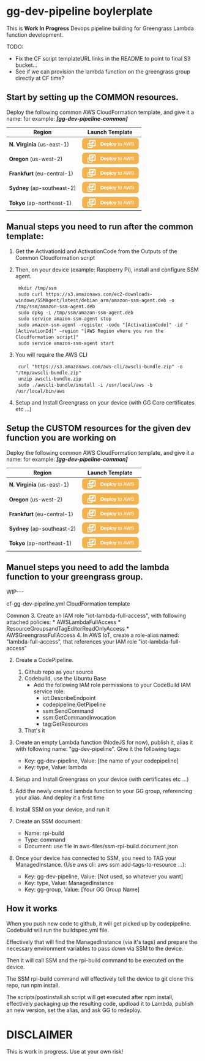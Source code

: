 # gg-dev-pipeline boylerplate

This is **Work In Progress** Devops pipeline building for Greengrass Lambda function development.

TODO:

* Fix the CF script templateURL links in the README to point to final S3 bucket...
* See if we can provision the lambda function on the greengrass group directly at CF time?

## Start by setting up the COMMON resources.

Deploy the following common AWS CloudFormation template, and give it a name: for example: ***[gg-dev-pipeline-common]***

Region | Launch Template
------------ | -------------
**N. Virginia** (us-east-1) | [![Launch Common Stack into N. Virginia with CloudFormation](/images/deploy-to-aws.png)](https://console.aws.amazon.com/cloudformation/home?region=us-east-1#/stacks/new?stackName=gg-dev-pipeline-common&templateURL=)
**Oregon** (us-west-2) | [![Launch Common Stack into Oregon with CloudFormation](/images/deploy-to-aws.png)](https://console.aws.amazon.com/cloudformation/home?region=us-west-2#/stacks/new?stackName=gg-dev-pipeline-common&templateURL=)
**Frankfurt** (eu-central-1) | [![Launch Common Stack into Frankfurt with CloudFormation](/images/deploy-to-aws.png)](https://console.aws.amazon.com/cloudformation/home?region=eu-central-1#/stacks/new?stackName=gg-dev-pipeline-common&templateURL=)
**Sydney** (ap-southeast-2) | [![Launch Common Stack into Sydney with CloudFormation](/images/deploy-to-aws.png)](https://console.aws.amazon.com/cloudformation/home?region=ap-southeast-2#/stacks/new?stackName=gg-dev-pipeline-common&templateURL=)
**Tokyo** (ap-northeast-1) | [![Launch Common Stack into Tokyo with CloudFormation](/images/deploy-to-aws.png)](https://console.aws.amazon.com/cloudformation/home?region=ap-northeast-1#/stacks/new?stackName=gg-dev-pipeline-common&templateURL=)


## **Manual steps** you need to run after the common template:

1. Get the ActivationId and ActivationCode from the Outputs of the Common Cloudformation script
2. Then, on your device (example: Raspberry Pi), install and configure SSM agent.

		mkdir /tmp/ssm
		sudo curl https://s3.amazonaws.com/ec2-downloads-windows/SSMAgent/latest/debian_arm/amazon-ssm-agent.deb -o /tmp/ssm/amazon-ssm-agent.deb
		sudo dpkg -i /tmp/ssm/amazon-ssm-agent.deb
		sudo service amazon-ssm-agent stop
		sudo amazon-ssm-agent -register -code "[ActivationCode]" -id "[ActivationId]" –region "[AWS Region where you ran the Cloudformation script]"
		sudo service amazon-ssm-agent start

3. You will require the AWS CLI

		curl "https://s3.amazonaws.com/aws-cli/awscli-bundle.zip" -o "/tmp/awscli-bundle.zip"
		unzip awscli-bundle.zip
		sudo ./awscli-bundle/install -i /usr/local/aws -b /usr/local/bin/aws

4. Setup and Install Greengrass on your device (with GG Core certificates etc ...)

## Setup the CUSTOM resources for the given dev function you are working on

Deploy the following common AWS CloudFormation template, and give it a name: for example: ***[gg-dev-pipeline-common]***

Region | Launch Template
------------ | -------------
**N. Virginia** (us-east-1) | [![Launch Custom dev function Stack into N. Virginia with CloudFormation](/images/deploy-to-aws.png)](https://console.aws.amazon.com/cloudformation/home?region=us-east-1#/stacks/new?stackName=gg-dev-pipeline-test&templateURL=)
**Oregon** (us-west-2) | [![Launch Custom dev function  Stack into Oregon with CloudFormation](/images/deploy-to-aws.png)](https://console.aws.amazon.com/cloudformation/home?region=us-west-2#/stacks/new?stackName=gg-dev-pipeline-test&templateURL=)
**Frankfurt** (eu-central-1) | [![Launch Custom dev function Stack into Frankfurt with CloudFormation](/images/deploy-to-aws.png)](https://console.aws.amazon.com/cloudformation/home?region=eu-central-1#/stacks/new?stackName=gg-dev-pipeline-test&templateURL=)
**Sydney** (ap-southeast-2) | [![Launch Custom dev function Stack into Sydney with CloudFormation](/images/deploy-to-aws.png)](https://console.aws.amazon.com/cloudformation/home?region=ap-southeast-2#/stacks/new?stackName=gg-dev-pipeline-test&templateURL=)
**Tokyo** (ap-northeast-1) | [![Launch Custom dev function Stack into Tokyo with CloudFormation](/images/deploy-to-aws.png)](https://console.aws.amazon.com/cloudformation/home?region=ap-northeast-1#/stacks/new?stackName=gg-dev-pipeline-test&templateURL=)

## **Manuel steps** you need to add the lambda function to your greengrass group.








WIP---

cf-gg-dev-pipeline.yml CloudFormation template

Common
3. Create an IAM role "iot-lambda-full-access", with following attached policies:
	* AWSLambdaFullAccess
	* ResourceGroupsandTagEditorReadOnlyAccess
	* AWSGreengrassFullAccess
4. In AWS IoT, create a role-alias named: "lambda-full-access", that references your IAM role "iot-lambda-full-access"


2. Create a CodePipeline.
	1. Github repo as your source
	2. Codebuild, use the Ubuntu Base
		* Add the following IAM role permissions to your CodeBuild IAM service role:
			*  iot:DescribeEndpoint
			*  codepipeline:GetPipeline
			*  ssm:SendCommand
			*  ssm:GetCommandInvocation
			*  tag:GetResources
	3. That's it


6. Create an empty Lambda function (NodeJS for now), publish it, alias it with following name: "gg-dev-pipeline". Give it the following tags:
	* Key: gg-dev-pipeline, Value: [the name of your codepipeline]
	* Key: type, Value: lambda



5. Setup and Install Greengrass on your device (with certificates etc ...)
7. Add the newly created lambda function to your GG group, referencing your alias. And deploy it a first time
8. Install SSM on your device, and run it    
9. Create an SSM document:
	* Name: rpi-build
	* Type: command
	* Document: use file in aws-files/ssm-rpi-build.document.json
10. Once your device has connected to SSM, you need to TAG your ManagedInstance. (Use aws cli: aws ssm add-tags-to-resource ...):
	* Key: gg-dev-pipeline, Value: [Not used, so whatever you want]
	* Key: type, Value: ManagedInstance
	* Key: gg-group, Value: [Your GG Group Name]

## How it works

When you push new code to github, it will get picked up by codepipeline.
Codebuild will run the buildspec.yml file.

Effectively that will find the ManagedInstance (via it's tags) and prepare the necessary environment variables to pass down via SSM to the device.

Then it will call SSM and the rpi-build command to be executed on the device.

The SSM rpi-build command will effectively tell the device to git clone this repo, run npm install.

The scripts/postinstall.sh script will get executed after npm install, effectively packaging up the resulting code, updload it to Lambda, publish an new version, set the alias, and ask GG to redeploy.

# DISCLAIMER
This is work in progress. Use at your own risk!


